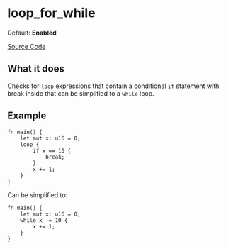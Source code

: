 # loop_for_while

Default: **Enabled**

[Source Code](https://github.com/software-mansion/cairo-lint/tree/main/src/lints/loops/loop_for_while.rs#L48)

## What it does

Checks for `loop` expressions that contain a conditional `if` statement with break inside that
can be simplified to a `while` loop.

## Example

```cairo
fn main() {
    let mut x: u16 = 0;
    loop {
        if x == 10 {
            break;
        }
        x += 1;
    }
}
```

Can be simplified to:

```cairo
fn main() {
    let mut x: u16 = 0;
    while x != 10 {
        x += 1;
    }
}
```
